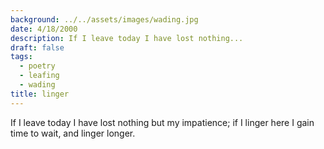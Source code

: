 ```yaml
---
background: ../../assets/images/wading.jpg
date: 4/18/2000
description: If I leave today I have lost nothing...
draft: false
tags:
  - poetry
  - leafing
  - wading
title: linger
---
```


If I leave today I have lost nothing
but my impatience;
if I linger here I gain time to wait,
and linger longer.

